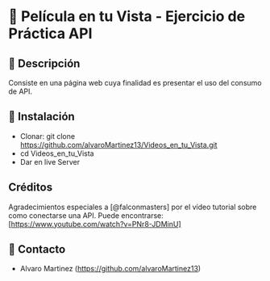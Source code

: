 # 🎥 Película en tu Vista - Ejercicio de Práctica API

## 🧩 Descripción
Consiste en una página web cuya finalidad es presentar el uso del consumo de API.

## 🧱 Instalación
- Clonar: git clone https://github.com/alvaroMartinez13/Videos_en_tu_Vista.git
- cd Videos_en_tu_Vista
- Dar en live Server

## Créditos
Agradecimientos especiales a [@falconmasters] por el vídeo tutorial sobre como conectarse una API. Puede encontrarse: [https://www.youtube.com/watch?v=PNr8-JDMinU]

## 📒 Contacto
- Alvaro Martinez (https://github.com/alvaroMartinez13)
